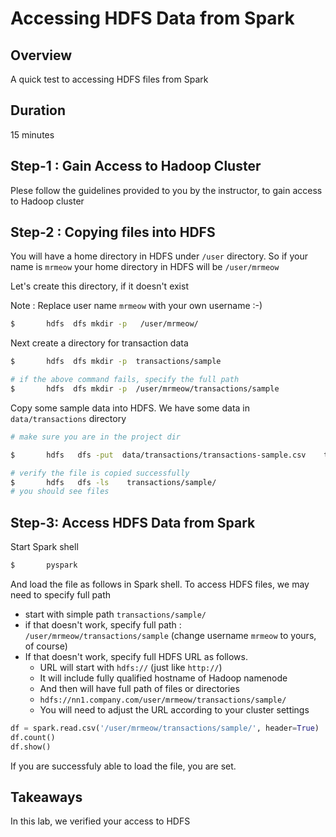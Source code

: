 <link rel='stylesheet' href='../assets/css/main.css'/>

# Accessing HDFS Data from Spark

## Overview

A quick test to accessing HDFS files from Spark

## Duration

15 minutes

## Step-1 : Gain Access to Hadoop Cluster

Plese follow the guidelines provided to you by the instructor, to gain access to Hadoop cluster

## Step-2 : Copying files into HDFS

You will have a home directory in HDFS under `/user` directory.  So if your name is `mrmeow` your home directory in HDFS will be `/user/mrmeow`

Let's create this directory, if it doesn't exist

Note : Replace user name `mrmeow` with your own username :-)

```bash
$       hdfs  dfs mkdir -p   /user/mrmeow/
```

Next create a directory for transaction data

```bash
$       hdfs  dfs mkdir -p  transactions/sample

# if the above command fails, specify the full path
$       hdfs  dfs mkdir -p  /user/mrmeow/transactions/sample
```

Copy some sample data into HDFS.  We have some data in `data/transactions` directory

```bash
# make sure you are in the project dir

$       hdfs   dfs -put  data/transactions/transactions-sample.csv    transactions/sample/

# verify the file is copied successfully
$       hdfs   dfs -ls    transactions/sample/
# you should see files
```

## Step-3: Access HDFS Data from Spark

Start Spark shell

```bash
$       pyspark
```

And load the file as follows in Spark shell.  To access HDFS files, we may need to specify full path

- start with simple path `transactions/sample/`
- if that doesn't work, specify full path :   `/user/mrmeow/transactions/sample`  (change username `mrmeow` to yours, of course)
- If that doesn't work, specify full HDFS URL as follows.
    - URL will start with `hdfs://`  (just like `http://`)
    - It will include fully qualified hostname of Hadoop namenode
    - And then will have full path of files or directories
    - `hdfs://nn1.company.com/user/mrmeow/transactions/sample/`
    - You will need to adjust the URL according to your cluster settings

```python
df = spark.read.csv('/user/mrmeow/transactions/sample/', header=True)
df.count()
df.show()
```

If you are successfuly able to load the file, you are set.

## Takeaways

In this lab, we verified your access to HDFS